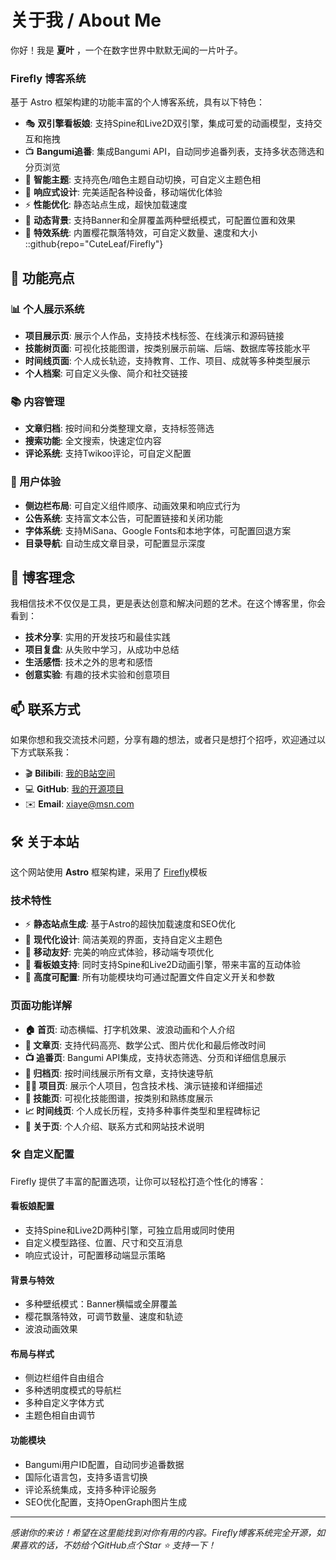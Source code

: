 # 关于我 / About Me

你好！我是 **夏叶** ，一个在数字世界中默默无闻的一片叶子。


### Firefly 博客系统
基于 Astro 框架构建的功能丰富的个人博客系统，具有以下特色：
- 🎭 **双引擎看板娘**: 支持Spine和Live2D双引擎，集成可爱的动画模型，支持交互和拖拽
- 📺 **Bangumi追番**: 集成Bangumi API，自动同步追番列表，支持多状态筛选和分页浏览
- 🌙 **智能主题**: 支持亮色/暗色主题自动切换，可自定义主题色相
- 📱 **响应式设计**: 完美适配各种设备，移动端优化体验
- ⚡ **性能优化**: 静态站点生成，超快加载速度
- 🎨 **动态背景**: 支持Banner和全屏覆盖两种壁纸模式，可配置位置和效果
- 🌸 **特效系统**: 内置樱花飘落特效，可自定义数量、速度和大小
::github{repo="CuteLeaf/Firefly"}

## 🌟 功能亮点

### 📊 个人展示系统
- **项目展示页**: 展示个人作品，支持技术栈标签、在线演示和源码链接
- **技能树页面**: 可视化技能图谱，按类别展示前端、后端、数据库等技能水平
- **时间线页面**: 个人成长轨迹，支持教育、工作、项目、成就等多种类型展示
- **个人档案**: 可自定义头像、简介和社交链接

### 📚 内容管理
- **文章归档**: 按时间和分类整理文章，支持标签筛选
- **搜索功能**: 全文搜索，快速定位内容
- **评论系统**: 支持Twikoo评论，可自定义配置

### 🎯 用户体验
- **侧边栏布局**: 可自定义组件顺序、动画效果和响应式行为
- **公告系统**: 支持富文本公告，可配置链接和关闭功能
- **字体系统**: 支持MiSana、Google Fonts和本地字体，可配置回退方案
- **目录导航**: 自动生成文章目录，可配置显示深度

## 🌟 博客理念

我相信技术不仅仅是工具，更是表达创意和解决问题的艺术。在这个博客里，你会看到：

- **技术分享**: 实用的开发技巧和最佳实践
- **项目复盘**: 从失败中学习，从成功中总结
- **生活感悟**: 技术之外的思考和感悟
- **创意实验**: 有趣的技术实验和创意项目

## 📫 联系方式

如果你想和我交流技术问题，分享有趣的想法，或者只是想打个招呼，欢迎通过以下方式联系我：

- 🎬 **Bilibili**: [我的B站空间](https://space.bilibili.com/38932988)
- 💻 **GitHub**: [我的开源项目](https://github.com/CuteLeaf)
- ✉️ **Email**: [xiaye@msn.com](mailto:xiaye@msn.com)


## 🛠️ 关于本站

这个网站使用 **Astro** 框架构建，采用了 [Firefly](https://github.com/CuteLeaf/Firefly)模板

### 技术特性
- ⚡ **静态站点生成**: 基于Astro的超快加载速度和SEO优化
- 🎨 **现代化设计**: 简洁美观的界面，支持自定义主题色
- 📱 **移动友好**: 完美的响应式体验，移动端专项优化
- 🌟 **看板娘支持**: 同时支持Spine和Live2D动画引擎，带来丰富的互动体验
- 🔧 **高度可配置**: 所有功能模块均可通过配置文件自定义开关和参数

### 页面功能详解
- **🏠 首页**: 动态横幅、打字机效果、波浪动画和个人介绍
- **📝 文章页**: 支持代码高亮、数学公式、图片优化和最后修改时间
- **📺 追番页**: Bangumi API集成，支持状态筛选、分页和详细信息展示
- **📁 归档页**: 按时间线展示所有文章，支持快速导航
- **👨‍💻 项目页**: 展示个人项目，包含技术栈、演示链接和详细描述
- **🎯 技能页**: 可视化技能图谱，按类别和熟练度展示
- **📈 时间线页**: 个人成长历程，支持多种事件类型和里程碑标记
- **👋 关于页**: 个人介绍、联系方式和网站技术说明

### 🛠️ 自定义配置

Firefly 提供了丰富的配置选项，让你可以轻松打造个性化的博客：

#### 看板娘配置
- 支持Spine和Live2D两种引擎，可独立启用或同时使用
- 自定义模型路径、位置、尺寸和交互消息
- 响应式设计，可配置移动端显示策略

#### 背景与特效
- 多种壁纸模式：Banner横幅或全屏覆盖
- 樱花飘落特效，可调节数量、速度和轨迹
- 波浪动画效果

#### 布局与样式
- 侧边栏组件自由组合
- 多种透明度模式的导航栏
- 多种自定义字体方式
- 主题色相自由调节

#### 功能模块
- Bangumi用户ID配置，自动同步追番数据
- 国际化语言包，支持多语言切换
- 评论系统集成，支持多种评论服务
- SEO优化配置，支持OpenGraph图片生成

---

*感谢你的来访！希望在这里能找到对你有用的内容。Firefly博客系统完全开源，如果喜欢的话，不妨给个GitHub点个Star ⭐ 支持一下！*

